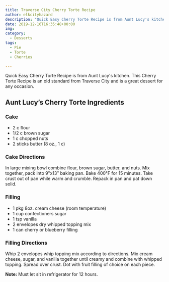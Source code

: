 ```yaml
---
title: Traverse City Cherry Torte Recipe
author: elkcityhazard
description: "Quick Easy Cherry Torte Recipe is from Aunt Lucy's kitchen. This Cherry Torte Recipe is an old standard from Traverse City and is a great dessert for any occasion." 
date: 2019-12-16T16:35:48+00:00
img:
category:
  - Desserts
tags: 
  - Pie
  - Torte
  - Cherries

---
```

Quick Easy Cherry Torte Recipe is from Aunt Lucy's kitchen. This Cherry Torte Recipe is an old standard from Traverse City and is a great dessert for any occasion.

## Aunt Lucy&#8217;s Cherry Torte Ingredients

### Cake

  * 2 c flour
  * 1/2 c brown sugar
  * 1 c chopped nuts
  * 2 sticks butter (8 oz., 1 c)

### Cake Directions

In large mixing bowl combine flour, brown sugar, butter, and nuts. Mix together, pack into 9&#8243;x13&#8243; baking pan. Bake 400&#8457; for 15 minutes. Take crust out of pan while warm and crumble. Repack in pan and pat down solid.

### Filling

  * 1 pkg 8oz. cream cheese (room temperature)
  * 1 cup confectioners sugar
  * 1 tsp vanilla
  * 2 envelopes dry whipped topping mix
  * 1 can cherry or blueberry filling

### Filling Directions

Whip 2 envelopes whip topping mix according to directions. Mix cream cheese, sugar, and vanilla together until creamy and combine with whipped topping. Spread over crust. Dot with fruit filling of choice on each piece.

**Note:** Must let sit in refrigerator for 12 hours.

 [1]: /wordpress/dessert-recipes/